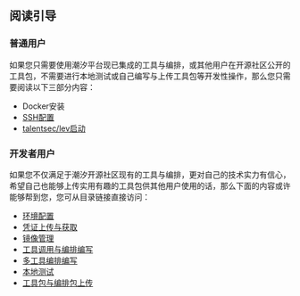 ## 阅读引导

### 普通用户

如果您只需要使用潮汐平台现已集成的工具与编排，或其他用户在开源社区公开的工具包，不需要进行本地测试或自己编写与上传工具包等开发性操作，那么您只需要阅读以下三部分内容：

* Docker安装
* [SSH配置](#个人SSH公钥上传)
* [talentsec/lev启动](#talentsec/lev启动)


### 开发者用户

如果您不仅满足于潮汐开源社区现有的工具与编排，更对自己的技术实力有信心，希望自己也能够上传实用有趣的工具包供其他用户使用的话，那么下面的内容或许能够帮到您，您可从目录链接直接访问：

* [环境配置](zh-cn/3.开发环境配置)
* [凭证上传与获取](zh-cn/4.凭证上传与获取)
* [镜像管理](zh-cn/8.上传&构建镜像)
* [工具调用与编排编写](zh-cn/6.构建安全工具nmap)
* [多工具编排编写](zh-cn/9.编排示例)
* [本地测试](zh-cn/11.本地测试)
* [工具包与编排包上传](zh-cn/13.工具与编排上传)

